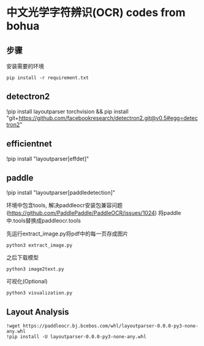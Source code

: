 # 中文光学字符辨识(OCR) codes from bohua

## 步骤
安装需要的环境
```shell
pip install -r requirement.txt
```
## detectron2
!pip install layoutparser torchvision && pip install "git+https://github.com/facebookresearch/detectron2.git@v0.5#egg=detectron2"
## efficientnet
!pip install "layoutparser[effdet]"
## paddle
!pip install "layoutparser[paddledetection]"

环境中包含tools, 解决paddleocr安装包兼容问题(https://github.com/PaddlePaddle/PaddleOCR/issues/1024)
将paddle中.tools替换成paddleocr.tools


先运行extract_image.py将pdf中的每一页存成图片
```shell
python3 extract_image.py
```
之后下载模型
```shell
python3 image2text.py
```
可视化(Optional)
```shell
python3 visualization.py
```

## Layout Analysis
```
!wget https://paddleocr.bj.bcebos.com/whl/layoutparser-0.0.0-py3-none-any.whl
!pip install -U layoutparser-0.0.0-py3-none-any.whl
```


